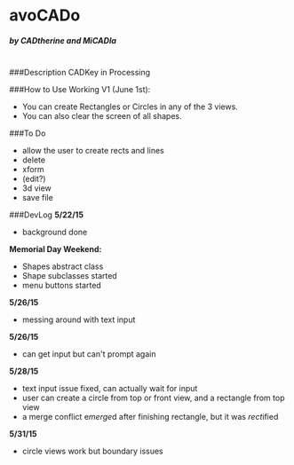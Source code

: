 # avoCADo
##### by CADtherine and MiCADla

<br>
###Description 
CADKey in Processing

###How to Use
Working V1 (June 1st):
- You can create Rectangles or Circles in any of the 3 views.
- You can also clear the screen of all shapes.

###To Do
- allow the user to create rects and lines
- delete
- xform
- (edit?)
- 3d view
- save file

###DevLog
<b>5/22/15</b>
- background done

<b>Memorial Day Weekend:</b>
- Shapes abstract class
- Shape subclasses started
- menu buttons started

<b>5/26/15</b>
- messing around with text input

<b>5/26/15</b>
- can get input but can't prompt again

<b>5/28/15</b>
- text input issue fixed, can actually wait for input
- user can create a circle from top or front view, and a rectangle from top view
- a merge conflict e<i>merge</i>d after finishing rectangle, but it was <i>rect</i>ified

<b>5/31/15</b>
- circle views work but boundary issues
